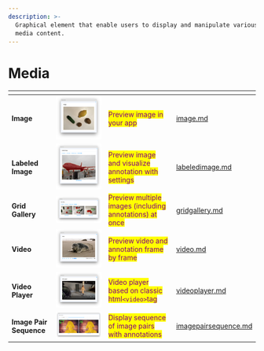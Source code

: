 ```yaml
---
description: >-
  Graphical element that enable users to display and manipulate various types of
  media content.
---
```


# Media

<table data-view="cards"><thead><tr><th></th><th></th><th></th><th data-hidden data-card-target data-type="content-ref"></th></tr></thead><tbody><tr><td><strong>Image</strong></td><td><img src="../../../.gitbook/assets/widgets-image.png" alt=""></td><td><mark style="color:purple;">Preview image in your app</mark></td><td><a href="image.md">image.md</a></td></tr><tr><td><strong>Labeled Image</strong></td><td><img src="../../../.gitbook/assets/widgets-labeledImage.png" alt=""></td><td><mark style="color:purple;">Preview image and visualize annotation with settings</mark></td><td><a href="labeledimage.md">labeledimage.md</a></td></tr><tr><td><strong>Grid Gallery</strong></td><td><img src="../../../.gitbook/assets/widgets-GridGallery.png" alt=""></td><td><mark style="color:purple;">Preview multiple images (including annotations) at once</mark></td><td><a href="gridgallery.md">gridgallery.md</a></td></tr><tr><td><strong>Video</strong></td><td><img src="../../../.gitbook/assets/widgets-video.png" alt=""></td><td><mark style="color:purple;">Preview video and annotation frame by frame</mark></td><td><a href="video.md">video.md</a></td></tr><tr><td><strong>Video Player</strong></td><td><img src="../../../.gitbook/assets/widgets-videoPlayer.png" alt=""></td><td><mark style="color:purple;">Video player based on classic html<code>&#x3C;video></code>tag</mark></td><td><a href="videoplayer.md">videoplayer.md</a></td></tr><tr><td><strong>Image Pair Sequence</strong></td><td><img src="../../../.gitbook/assets/widget-ImagePairSequence.png" alt=""></td><td><mark style="color:purple;">Display sequence of image pairs with annotations</mark></td><td><a href="imagepairsequence.md">imagepairsequence.md</a></td></tr></tbody></table>
